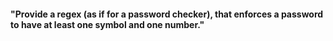 #### "Provide a regex (as if for a password checker), that enforces a password to have at least one symbol and one number."
